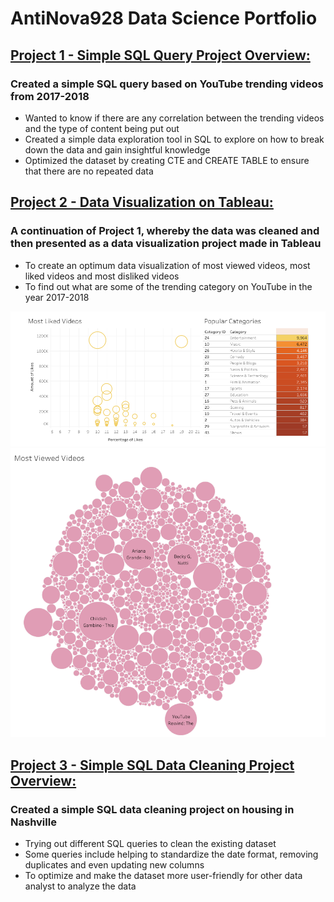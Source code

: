 # AntiNova928 Data Science Portfolio

## [Project 1 - Simple SQL Query Project Overview:](https://github.com/AntiNova928/PortfolioProjects.git)
### Created a simple SQL query based on YouTube trending videos from 2017-2018
* Wanted to know if there are any correlation between the trending videos and the type of content being put out
* Created a simple data exploration tool in SQL to explore on how to break down the data and gain insightful knowledge
* Optimized the dataset by creating CTE and CREATE TABLE to ensure that there are no repeated data


## [Project 2 - Data Visualization on Tableau:](https://public.tableau.com/app/profile/daniel.ng2681/viz/TrendingYoutubeVideos2017-2018/Dashboard1)
### A continuation of Project 1, whereby the data was cleaned and then presented as a data visualization project made in Tableau
* To create an optimum data visualization of most viewed videos, most liked videos and most disliked videos
* To find out what are some of the trending category on YouTube in the year 2017-2018

![](https://github.com/AntiNova928/AntiNova_Portfolio/blob/main/images/dashboard_1.PNG)
![](https://github.com/AntiNova928/AntiNova_Portfolio/blob/main/images/dashboard_2.PNG)


## [Project 3 - Simple SQL Data Cleaning Project Overview:](https://github.com/AntiNova928/PortfolioProjects)
### Created a simple SQL data cleaning project on housing in Nashville
* Trying out different SQL queries to clean the existing dataset
* Some queries include helping to standardize the date format, removing duplicates and even updating new columns 
* To optimize and make the dataset more user-friendly for other data analyst to analyze the data 
